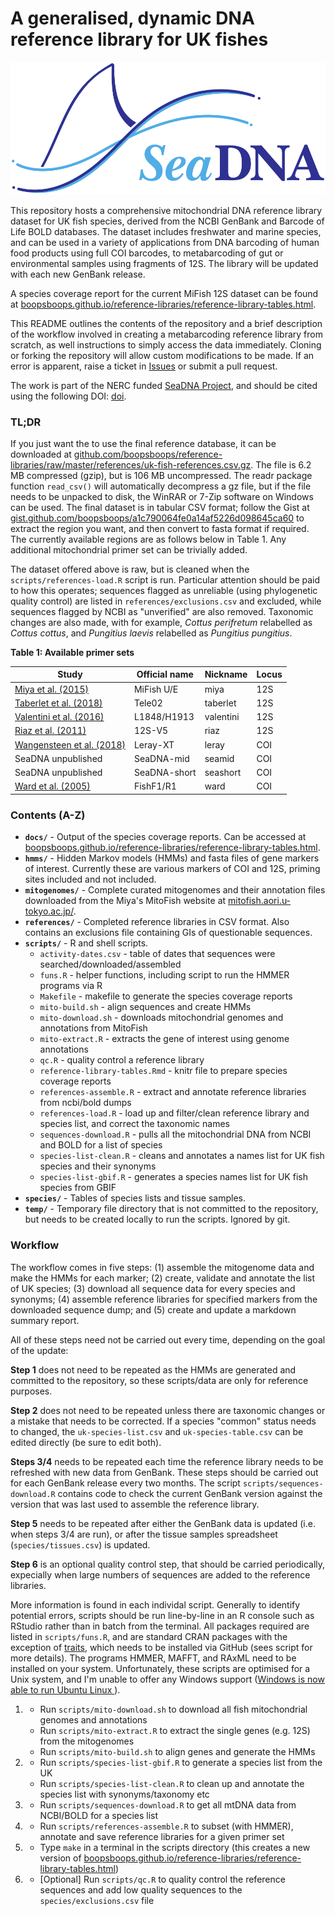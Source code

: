 # A generalised, dynamic DNA reference library for UK fishes
![SeaDNA Logo](docs/logo.svg)

This repository hosts a comprehensive mitochondrial DNA reference library dataset for UK fish species, derived from the NCBI GenBank and Barcode of Life BOLD databases. The dataset includes freshwater and marine species, and can be used in a variety of applications from DNA barcoding of human food products using full COI barcodes, to metabarcoding of gut or environmental samples using fragments of 12S. The library will be updated with each new GenBank release.

A species coverage report for the current MiFish 12S dataset can be found at [boopsboops.github.io/reference-libraries/reference-library-tables.html](https://boopsboops.github.io/reference-libraries/reference-library-tables.html).

This README outlines the contents of the repository and a brief description of the workflow involved in creating a metabarcoding reference library from scratch, as well instructions to simply access the data immediately. Cloning or forking the repository will allow custom modifications to be made. If an error is apparent, raise a ticket in [Issues](https://github.com/boopsboops/reference-libraries/issues) or submit a pull request.

The work is part of the NERC funded [SeaDNA Project](https://twitter.com/SeaDNAproject), and should be cited using the following DOI: [doi](doi).

### TL;DR

If you just want the to use the final reference database, it can be downloaded at [github.com/boopsboops/reference-libraries/raw/master/references/uk-fish-references.csv.gz](https://github.com/boopsboops/reference-libraries/raw/master/references/uk-fish-references.csv.gz). The file is 6.2 MB compressed (gzip), but is 106 MB uncompressed. The readr package function `read_csv()` will automatically decompress a gz file, but if the file needs to be unpacked to disk, the WinRAR or 7-Zip software on Windows can be used. The final dataset is in tabular CSV format; follow the Gist at [gist.github.com/boopsboops/a1c790064fe0a14af5226d098645ca60](https://gist.github.com/boopsboops/a1c790064fe0a14af5226d098645ca60) to extract the region you want, and then convert to fasta format if required. The currently available regions are as follows below in Table 1. Any additional mitochondrial primer set can be trivially added.

The dataset offered above is raw, but is cleaned when the `scripts/references-load.R` script is run. Particular attention should be paid to how this operates; sequences flagged as unreliable (using phylogenetic quality control) are listed in `references/exclusions.csv` and excluded, while sequences flagged by NCBI as "unverified" are also removed. Taxonomic changes are also made, with for example, *Cottus perifretum* relabelled as *Cottus cottus*, and *Pungitius laevis* relabelled as *Pungitius pungitius*.

**Table 1: Available primer sets**

Study | Official name | Nickname | Locus
----- | ----- | ----- | -----
[Miya et al. (2015)](http://dx.doi.org/10.1098/rsos.150088) | MiFish U/E | miya | 12S
[Taberlet et al. (2018)](http://dx.doi.org/10.1093/oso/9780198767220.001.0001) | Tele02 | taberlet | 12S
[Valentini et al. (2016)](http://dx.doi.org/10.1111/mec.13428) | L1848/H1913 | valentini | 12S
[Riaz et al. (2011)](http://dx.doi.org/10.1093/nar/gkr732) | 12S-V5 | riaz | 12S
[Wangensteen et al. (2018)](http://dx.doi.org/10.7717/peerj.4705) | Leray-XT | leray | COI
SeaDNA unpublished | SeaDNA-mid | seamid | COI
SeaDNA unpublished | SeaDNA-short | seashort | COI
[Ward et al. (2005)](http://dx.doi.org/10.1098/rstb.2005.1716) | FishF1/R1 | ward | COI

### Contents (A-Z)

* **`docs/`** - Output of the species coverage reports. Can be accessed at [boopsboops.github.io/reference-libraries/reference-library-tables.html](https://boopsboops.github.io/reference-libraries/reference-library-tables.html).
* **`hmms/`** - Hidden Markov models (HMMs) and fasta files of gene markers of interest. Currently these are various markers of COI and 12S, priming sites included and not included.
* **`mitogenomes/`** - Complete curated mitogenomes and their annotation files downloaded from the Miya's MitoFish website at [mitofish.aori.u-tokyo.ac.jp/](http://mitofish.aori.u-tokyo.ac.jp/).
* **`references/`** - Completed reference libraries in CSV format. Also contains an exclusions file containing GIs of questionable sequences.
* **`scripts/`** - R and shell scripts.
    - `activity-dates.csv` - table of dates that sequences were searched/downloaded/assembled
    - `funs.R` - helper functions, including script to run the HMMER programs via R
    - `Makefile` - makefile to generate the species coverage reports
    - `mito-build.sh` - align sequences and create HMMs 
    - `mito-download.sh` - downloads mitochondrial genomes and annotations from MitoFish
    - `mito-extract.R` - extracts the gene of interest using genome annotations
    - `qc.R` - quality control a reference library
    - `reference-library-tables.Rmd` - knitr file to prepare species coverage reports
    - `references-assemble.R` - extract and annotate reference libraries from ncbi/bold dumps 
    - `references-load.R` - load up and filter/clean reference library and species list, and correct the taxonomic names
    - `sequences-download.R` - pulls all the mitochondrial DNA from NCBI and BOLD for a list of species
    - `species-list-clean.R` - cleans and annotates a names list for UK fish species and their synonyms
    - `species-list-gbif.R` - generates a species names list for UK fish species from GBIF
* **`species/`** - Tables of species lists and tissue samples.
* **`temp/`** - Temporary file directory that is not committed to the repository, but needs to be created locally to run the scripts. Ignored by git.

### Workflow

The workflow comes in five steps: (1) assemble the mitogenome data and make the HMMs for each marker; (2) create, validate and annotate the list of UK species; (3) download all sequence data for every species and synonyms; (4) assemble reference libraries for specified markers from the downloaded sequence dump; and (5) create and update a markdown summary report.

All of these steps need not be carried out every time, depending on the goal of the update:

**Step 1** does not need to be repeated as the HMMs are generated and committed to the repository, so these scripts/data are only for reference purposes. 

**Step 2** does not need to be repeated unless there are taxonomic changes or a mistake that needs to be corrected. If a species "common" status needs to changed, the `uk-species-list.csv` and `uk-species-table.csv` can be edited directly (be sure to edit both).

**Steps 3/4**  needs to be repeated each time the reference library needs to be refreshed with new data from GenBank. These steps should be carried out for each GenBank release every two months. The script `scripts/sequences-download.R` contains code to check the current GenBank version against the version that was last used to assemble the reference library.

**Step 5**  needs to be repeated after either the GenBank data is updated (i.e. when steps 3/4 are run), or after the tissue samples spreadsheet (`species/tissues.csv`) is updated.

**Step 6**  is an optional quality control step, that should be carried periodically, expecially when large numbers of sequences are added to the reference libraries.

More information is found in each individal script. Generally to identify potential errors, scripts should be run line-by-line in an R console such as RStudio rather than in batch from the terminal. All packages required are listed in `scripts/funs.R`, and are standard CRAN packages with the exception of [traits](https://github.com/ropensci/traits), which needs to be installed via GitHub (sees script for more details). The programs HMMER, MAFFT, and RAxML need to be installed on your system. Unfortunately, these scripts are optimised for a Unix system, and I'm unable to offer any Windows support ([Windows is now able to run Ubuntu Linux ](https://tutorials.ubuntu.com/tutorial/tutorial-ubuntu-on-windows#0)).

1. * Run `scripts/mito-download.sh` to download all fish mitochondrial genomes and annotations
   * Run `scripts/mito-extract.R` to extract the single genes (e.g. 12S) from the mitogenomes
   *  Run `scripts/mito-build.sh` to align genes and generate the HMMs

2. *  Run `scripts/species-list-gbif.R` to generate a species list from the UK
   *  Run `scripts/species-list-clean.R` to clean up and annotate the species list with synonyms/taxonomy etc

3. * Run `scripts/sequences-download.R` to get all mtDNA data from NCBI/BOLD for a species list

4. * Run `scripts/references-assemble.R` to subset (with HMMER), annotate and save reference libraries for a given primer set

5. * Type `make` in a terminal in the scripts directory (this creates a new version of  [boopsboops.github.io/reference-libraries/reference-library-tables.html](https://boopsboops.github.io/reference-libraries/reference-library-tables.html))

6. * [Optional] Run `scripts/qc.R` to quality control the reference sequences and add low quality sequences to the `species/exclusions.csv` file
